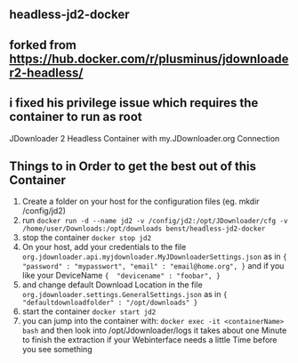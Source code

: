 ## headless-jd2-docker
## forked from https://hub.docker.com/r/plusminus/jdownloader2-headless/
## i fixed his privilege issue which requires the container to run as root
JDownloader 2 Headless Container with my.JDownloader.org Connection

## Things to in Order to get the best out of this Container
1. Create a folder on your host for the configuration files (eg. mkdir /config/jd2)
2. run `docker run -d --name jd2 -v /config/jd2:/opt/JDownloader/cfg -v /home/user/Downloads:/opt/downloads benst/headless-jd2-docker`
3. stop the container `docker stop jd2`
4. On your host, add your credentials to the file `org.jdownloader.api.myjdownloader.MyJDownloaderSettings.json` as in `{ "password" : "mypasswort", "email" : "email@home.org", }` and if you like your DeviceName `{  "devicename" : "foobar", }`
5. and change default Download Location in the file `org.jdownloader.settings.GeneralSettings.json` as in `{ "defaultdownloadfolder" : "/opt/downloads" }`
6. start the container `docker start jd2`
7. you can jump into the container with: `docker exec -it <containerName> bash` and then look into /opt/Jdownloader/logs it takes about one Minute to finish the extraction if your Webinterface needs a little Time before you see something
